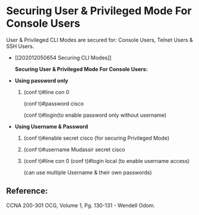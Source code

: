 # Securing User & Privileged Mode For Console Users

User & Privileged CLI Modes are secured for: Console Users, Telnet Users & SSH Users.

* \[\[202012050654 Securing CLI Modes\]\]

  **Securing User & Privileged Mode For Console Users:**

* **Using password only**
  1. \(conf t\)\#line con 0

      \(conf t\)\#password cisco

      \(conf t\)\#login\(to enable password only without username\)
* **Using Username & Password**
  1. \(conf t\)\#enable secret cisco \(for securing Privileged Mode\)
  2. \(conf t\)\#username Mudassir secret cisco 
  3. \(conf t\)\#line con 0 \(conf t\)\#login local \(to enable username access\)

     \(can use multiple Username & their own passwords\)

## Reference:

CCNA 200-301 OCG, Volume 1, Pg. 130-131 - Wendell Odom.

